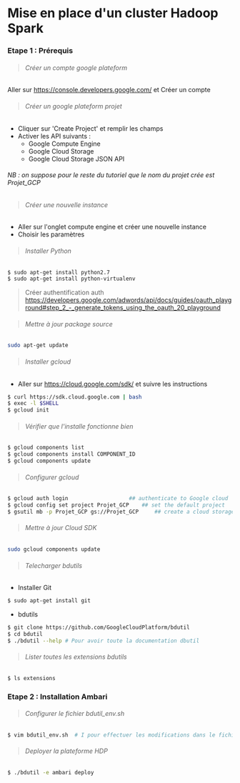 # Mise en place d'un cluster Hadoop Spark 

### Etape 1 : Prérequis

> ###### Créer un compte google plateform 

Aller sur https://console.developers.google.com/ et Créer un compte 

> ###### Créer un google plateform projet

- Cliquer sur 'Create Project' et remplir les champs
- Activer les API suivants :
  - Google Compute Engine
  - Google Cloud Storage
  - Google Cloud Storage JSON API 

###### NB : on suppose pour le reste du tutoriel que le nom du projet crée est Projet_GCP

> ###### Créer une nouvelle instance

- Aller sur l'onglet compute engine et créer une nouvelle instance
- Choisir les paramètres 

> ###### Installer Python

```sh
$ sudo apt-get install python2.7
$ sudo apt-get install python-virtualenv
```
> Créer authentification auth 
 https://developers.google.com/adwords/api/docs/guides/oauth_playground#step_2_-_generate_tokens_using_the_oauth_20_playground

> ###### Mettre à jour package source
```sh
sudo apt-get update
```

> ###### Installer gcloud

  * Aller sur https://cloud.google.com/sdk/ et suivre les instructions

```sh
$ curl https://sdk.cloud.google.com | bash
$ exec -l $SHELL
$ gcloud init
```
> ###### Vérifier que l'installe fonctionne bien 

```sh
$ gcloud components list
$ gcloud components install COMPONENT_ID
$ gcloud components update
```
> ###### Configurer gcloud
```sh
$ gcloud auth login                   ## authenticate to Google cloud 
$ gcloud config set project Projet_GCP    ## set the default project
$ gsutil mb -p Projet_GCP gs://Projet_GCP     ## create a cloud storage bucket

```
> ###### Mettre à jour  Cloud SDK

```sh
sudo gcloud components update
```

> ###### Telecharger bdutils

  * Installer Git
```sh
$ sudo apt-get install git
```
 * bdutils
```sh
$ git clone https://github.com/GoogleCloudPlatform/bdutil
$ cd bdutil
$ ./bdutil --help # Pour avoir toute la documentation dbutil
```
> ###### Lister toutes les extensions bdutils
```sh
$ ls extensions
```

### Etape 2 : Installation Ambari

> ###### Configurer le fichier bdutil_env.sh
```sh
$ vim bdutil_env.sh  # I pour effectuer les modifications dans le fichier, ensuite echap puis :wq pour enregistrer et quitter
```

> ###### Deployer la plateforme HDP 
```sh
$ ./bdutil -e ambari deploy
```












